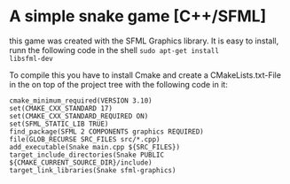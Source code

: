 <h1>A simple snake game [C++/SFML] </h1>

this game was created with the SFML Graphics library. It is easy to install, runn the following code in the shell 
<code>sudo apt-get install libsfml-dev</code>

To compile this you have to install Cmake and create a CMakeLists.txt-File in the on top of the project tree with the following code in it:

    cmake_minimum_required(VERSION 3.10)
    set(CMAKE_CXX_STANDARD 17)
    set(CMAKE_CXX_STANDARD_REQUIRED ON)
    set(SFML_STATIC_LIB TRUE)
    find_package(SFML 2 COMPONENTS graphics REQUIRED)
    file(GLOB_RECURSE SRC_FILES src/*.cpp)
    add_executable(Snake main.cpp ${SRC_FILES})
    target_include_directories(Snake PUBLIC ${CMAKE_CURRENT_SOURCE_DIR}/include)
    target_link_libraries(Snake sfml-graphics)

